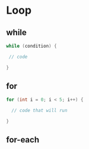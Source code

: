 # Loop

## while
```java
while (condition) {

 // code

}
```
## for
```java
for (int i = 0; i < 5; i++) {

  // code that will run

}
```

## for-each 
